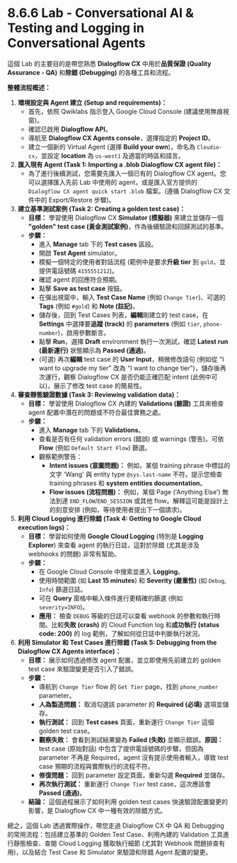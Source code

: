 # 8.6.6 Lab - Conversational AI & Testing and Logging in Conversational Agents

這個 Lab 的主要目的是帶您熟悉 **Dialogflow CX** 中用於**品質保證 (Quality Assurance - QA)** 和**除錯 (Debugging)** 的各種工具和流程。

**整體流程概述：**

1. **環境設定與 Agent 建立 (Setup and requirements)：**
    - 首先，依照 Qwiklabs 指示登入 Google Cloud Console (建議使用無痕視窗)。
    - 確認已啟用 **Dialogflow API**。
    - 導航至 **Dialogflow CX Agents console**，選擇指定的 **Project ID**。
    - 建立一個新的 Virtual Agent (選擇 **Build your own**)，命名為 `Cloudio-cx`，並設定 **location** 為 `us-west1` 及適當的時區和語言。
2. **匯入現有 Agent (Task 1: Importing a .blob Dialogflow CX agent file)：**
    - 為了進行後續測試，您需要先匯入一個已有的 Dialogflow CX agent。您可以選擇匯入先前 Lab 中使用的 agent，或是匯入官方提供的 `Dialogflow CX agent quick start` `.blob` 檔案。(遵循 Dialogflow CX 文件中的 Export/Restore 步驟)。
3. **建立基準測試案例 (Task 2: Creating a golden test case)：**
    - **目標：** 學習使用 Dialogflow CX **Simulator (模擬器)** 來建立並儲存一個 **"golden" test case (黃金測試案例)**，作為後續驗證和回歸測試的基準。
    - **步驟：**
        - 進入 **Manage** tab 下的 **Test cases** 區段。
        - 開啟 **Test Agent** simulator。
        - 模擬一個特定的使用者對話流程 (範例中是要求**升級 tier** 到 `gold`，並提供電話號碼 `4155551212`)。
        - 確認 agent 的回應符合預期。
        - 點擊 **Save as test case** 按鈕。
        - 在彈出視窗中，輸入 **Test Case Name** (例如 `Change Tier`)、可選的 **Tags** (例如 `#gold`) 和 **Note (註記)**。
        - 儲存後，回到 Test Cases 列表，**編輯**剛建立的 test case，在 **Settings** 中選擇要**追蹤 (track)** 的 **parameters** (例如 `tier`, `phone-number`)，啟用參數斷言。
        - 點擊 **Run**，選擇 **Draft** environment 執行一次測試，確認 **Latest run (最新運行)** 狀態顯示為 **Passed (通過)**。
        - (可選) 再次**編輯** test case 的 **User Input**，稍微修改語句 (例如從 "I want to upgrade my tier" 改為 "I want to change tier")，儲存後再次運行，觀察 Dialogflow CX 是否仍能正確匹配 intent (此例中可以)，展示了修改 test case 的簡易性。
4. **審查靜態驗證數據 (Task 3: Reviewing validation data)：**
    - **目標：** 學習使用 Dialogflow CX 內建的 **Validations (驗證)** 工具來檢查 agent 配置中潛在的問題或不符合最佳實務之處。
    - **步驟：**
        - 進入 **Manage** tab 下的 **Validations**。
        - 查看是否有任何 validation errors (錯誤) 或 warnings (警告)。可依 **Flow** (例如 `Default Start Flow`) 篩選。
        - 觀察範例警告：
            - **Intent issues (意圖問題)：** 例如，某個 training phrase 中標註的文字 'Wang' 與 entity type `@sys.last-name` 不符。提示您檢查 training phrases 和 **system entities documentation**。
            - **Flow issues (流程問題)：** 例如，某個 Page ('Anything Else') 無法到達 `END_FLOW`/`END_SESSION` 或其他 flow。解釋這可能是設計上的刻意安排 (例如，等待使用者提出下一個請求)。
5. **利用 Cloud Logging 進行除錯 (Task 4: Getting to Google Cloud execution logs)：**
    - **目標：** 學習如何使用 **Google Cloud Logging** (特別是 **Logging Explorer**) 來查看 agent 的執行日誌，這對於除錯 (尤其是涉及 webhooks 的問題) 非常有幫助。
    - **步驟：**
        - 在 Google Cloud Console 中搜索並進入 **Logging**。
        - 使用時間範圍 (如 **Last 15 minutes**) 和 **Severity (嚴重性)** (如 `Debug`, `Info`) 篩選日誌。
        - 可在 **Query** 窗格中輸入條件進行更精確的篩選 (例如 `severity=INFO`)。
        - **應用：** 檢查 `DEBUG` 等級的日誌可以查看 webhook 的參數和執行時間。比較**失敗 (crash)** 的 Cloud Function log 和**成功執行 (status code: 200)** 的 log 範例，了解如何從日誌中判斷執行狀況。
6. **利用 Simulator 和 Test Cases 進行除錯 (Task 5: Debugging from the Dialogflow CX Agents interface)：**
    - **目標：** 展示如何透過修改 agent 配置，並立即使用先前建立的 golden test case 來驗證變更是否引入了錯誤。
    - **步驟：**
        - 導航到 `Change Tier` flow 的 `Get Tier` page，找到 `phone_number` parameter。
        - **人為製造問題：** 取消勾選該 parameter 的 **Required (必填)** 選項並儲存。
        - **執行測試：** 回到 **Test cases** 頁面，重新運行 `Change Tier` 這個 golden test case。
        - **觀察失敗：** 會看到測試結果變為 **Failed (失敗)** 並顯示錯誤。**原因：** test case (原始對話) 中包含了提供電話號碼的步驟，但因為 parameter 不再是 Required，agent 沒有提示使用者輸入，導致 test case 預期的流程與實際執行的流程不符。
        - **修復問題：** 回到 parameter 設定頁面，重新勾選 **Required** 並儲存。
        - **再次執行測試：** 重新運行 `Change Tier` test case，這次應該會 **Passed (通過)**。
    - **結論：** 這個過程展示了如何利用 golden test cases 快速驗證配置變更的影響，是 Dialogflow CX 中一種有效的除錯方式。

總之，這個 Lab 透過實際操作，帶您走過 Dialogflow CX 中 QA 和 Debugging 的常用流程：包括建立基準的 Golden Test Case、利用內建的 Validation 工具進行靜態檢查、查閱 Cloud Logging 獲取執行細節 (尤其對 Webhook 問題排查有用)，以及結合 Test Case 和 Simulator 來驗證和除錯 Agent 配置的變更。